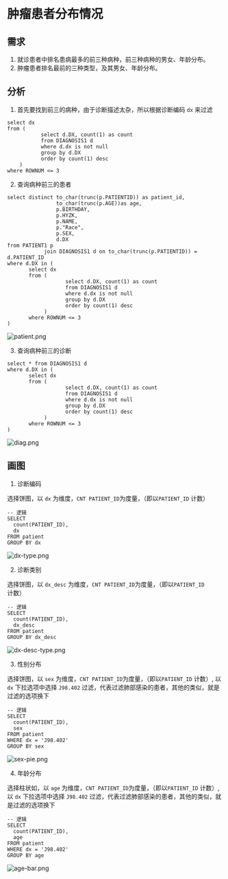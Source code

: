 # 肿瘤患者分布情况

## 需求

1. 就诊患者中排名患病最多的前三种病种，前三种病种的男女、年龄分布。
2. 肿瘤患者排名最前的三种类型，及其男女、年龄分布。


## 分析

1. 首先要找到前三的病种，由于诊断描述太杂，所以根据诊断编码 `dx` 来过滤

```oracle
select dx
from (
           select d.DX, count(1) as count
           from DIAGNOSIS1 d
           where d.dx is not null
           group by d.DX
           order by count(1) desc
    )
where ROWNUM <= 3
```

2. 查询病种前三的患者

```oracle
select distinct to_char(trunc(p.PATIENTID)) as patient_id,
                to_char(trunc(p.AGE))as age,
                p.BIRTHDAY,
                p.HYZK,
                p.NAME,
                p."Race",
                p.SEX,
                d.DX
from PATIENT1 p
            join DIAGNOSIS1 d on to_char(trunc(p.PATIENTID)) = d.PATIENT_ID
where d.DX in (
       select dx
       from (
                   select d.DX, count(1) as count
                   from DIAGNOSIS1 d
                   where d.dx is not null
                   group by d.DX
                   order by count(1) desc
            )
       where ROWNUM <= 3
)
```

![patient.png](image/patient.png)


3. 查询病种前三的诊断


```oracle
select * from DIAGNOSIS1 d
where d.DX in (
       select dx
       from (
                   select d.DX, count(1) as count
                   from DIAGNOSIS1 d
                   where d.dx is not null
                   group by d.DX
                   order by count(1) desc
            )
       where ROWNUM <= 3
)
```

![diag.png](image/diag.png)


## 画图

1. 诊断编码

选择饼图，以 `dx` 为维度，`CNT PATIENT_ID`为度量，（即以`PATIENT_ID` 计数）
 
```oracle
-- 逻辑
SELECT
  count(PATIENT_ID),
  dx
FROM patient
GROUP BY dx
```
![dx-type.png](image/dx-type.png)

2. 诊断类别

选择饼图，以 `dx_desc` 为维度，`CNT PATIENT_ID`为度量，（即以`PATIENT_ID` 计数）

```oracle
-- 逻辑
SELECT
  count(PATIENT_ID),
  dx_desc
FROM patient
GROUP BY dx_desc
```
![dx-desc-type.png](image/dx-desc-type.png)

3. 性别分布

选择饼图，以 `sex` 为维度，`CNT PATIENT_ID`为度量，（即以`PATIENT_ID` 计数）, 以 `dx` 下拉选项中选择 `J98.402` 过滤，代表过滤肺部感染的患者，其他的类似，就是过滤的选项换下

```oracle
-- 逻辑
SELECT
  count(PATIENT_ID),
  sex
FROM patient
WHERE dx = 'J98.402'
GROUP BY sex
```
![sex-pie.png](image/sex-pie.png)

4. 年龄分布

选择柱状如，以 `age` 为维度，`CNT PATIENT_ID`为度量，（即以`PATIENT_ID` 计数）, 以 `dx` 下拉选项中选择 `J98.402` 过滤，代表过滤肺部感染的患者，其他的类似，就是过滤的选项换下

```oracle
-- 逻辑
SELECT
  count(PATIENT_ID),
  age
FROM patient
WHERE dx = 'J98.402'
GROUP BY age
```
![age-bar.png](image/age-bar.png)

